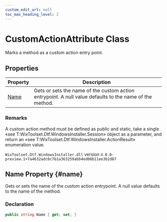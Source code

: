 ```yaml
---
custom_edit_url: null
toc_max_heading_level: 2
---
```

# CustomActionAttribute Class
Marks a method as a custom action entry point.
## Properties
| Property | Description |
| ------ | ----------- |
| [Name](#name) | Gets or sets the name of the custom action entrypoint. A null value defaults to the name of the method. |
### Remarks
A custom action method must be defined as public and static, take a single «see T:WixToolset.Dtf.WindowsInstaller.Session» object as a parameter, and return an «see T:WixToolset.Dtf.WindowsInstaller.ActionResult» enumeration value.

`WixToolset.Dtf.WindowsInstaller.dll` version `4.0.0-preview.1+7a4632adc0c7b1a363259abb4ed08b11ee3b2d87`
## Name Property {#name}
Gets or sets the name of the custom action entrypoint. A null value defaults to the name of the method.
### Declaration
```cs
public string Name { get; set; } 
```
